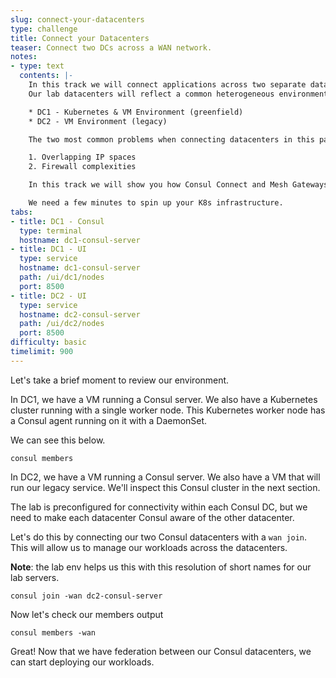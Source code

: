 ```yaml
---
slug: connect-your-datacenters
type: challenge
title: Connect your Datacenters
teaser: Connect two DCs across a WAN network.
notes:
- type: text
  contents: |-
    In this track we will connect applications across two separate datacenters, with application components in each.
    Our lab datacenters will reflect a common heterogeneous environment.

    * DC1 - Kubernetes & VM Environment (greenfield)
    * DC2 - VM Environment (legacy)

    The two most common problems when connecting datacenters in this pattern are:

    1. Overlapping IP spaces
    2. Firewall complexities

    In this track we will show you how Consul Connect and Mesh Gateways can solve this problem. <br>

    We need a few minutes to spin up your K8s infrastructure.
tabs:
- title: DC1 - Consul
  type: terminal
  hostname: dc1-consul-server
- title: DC1 - UI
  type: service
  hostname: dc1-consul-server
  path: /ui/dc1/nodes
  port: 8500
- title: DC2 - UI
  type: service
  hostname: dc2-consul-server
  path: /ui/dc2/nodes
  port: 8500
difficulty: basic
timelimit: 900
---
```

Let's take a brief moment to review our environment. <br>

In DC1, we have a VM running a Consul server.
We also have a Kubernetes cluster running with a single worker node.
This Kubernetes worker node has a Consul agent running on it with a DaemonSet. <br>

We can see this below. <br>

```
consul members
```

In DC2, we have a VM running a Consul server.
We also have a VM that will run our legacy service.
We'll inspect this Consul cluster in the next section. <br>

The lab is preconfigured for connectivity within each Consul DC, but we need to make each datacenter Consul aware of the other datacenter. <br>

Let's do this by connecting our two Consul datacenters with a `wan join`.
This will allow us to manage our workloads across the datacenters. <br>

**Note**: the lab env helps us this with this resolution of short names for our lab servers.  <br>

```
consul join -wan dc2-consul-server
```

Now let's check our members output

```
consul members -wan
```

Great! Now that we have federation between our Consul datacenters, we can start deploying our workloads.